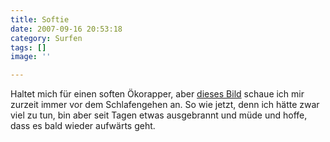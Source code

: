 ```yaml
---
title: Softie
date: 2007-09-16 20:53:18
category: Surfen
tags: []
image: ''

---
```


Haltet mich für einen soften Ökorapper, aber [dieses Bild](http://mfrost.typepad.com/cute_overload/2007/09/a-piegeon-final.html) schaue ich mir zurzeit immer vor dem Schlafengehen an. So wie jetzt, denn ich hätte zwar viel zu tun, bin aber seit Tagen etwas ausgebrannt und müde und hoffe, dass es bald wieder aufwärts geht.

